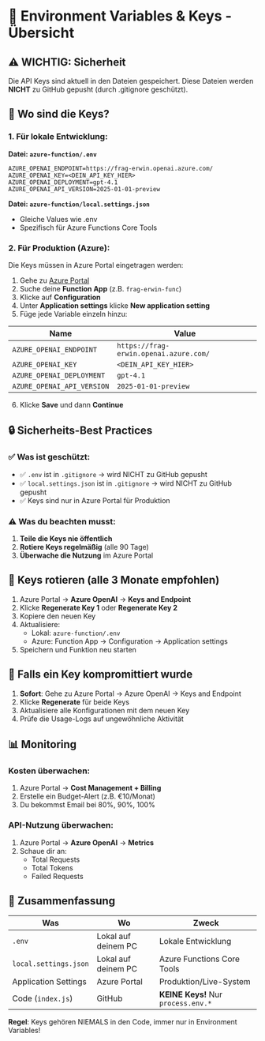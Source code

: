 # 🔐 Environment Variables & Keys - Übersicht

## ⚠️ WICHTIG: Sicherheit

Die API Keys sind aktuell in den Dateien gespeichert. Diese Dateien werden **NICHT** zu GitHub gepusht (durch .gitignore geschützt).

## 📁 Wo sind die Keys?

### 1. **Für lokale Entwicklung:**

**Datei: `azure-function/.env`**
```env
AZURE_OPENAI_ENDPOINT=https://frag-erwin.openai.azure.com/
AZURE_OPENAI_KEY=<DEIN_API_KEY_HIER>
AZURE_OPENAI_DEPLOYMENT=gpt-4.1
AZURE_OPENAI_API_VERSION=2025-01-01-preview
```

**Datei: `azure-function/local.settings.json`**
- Gleiche Values wie .env
- Spezifisch für Azure Functions Core Tools

### 2. **Für Produktion (Azure):**

Die Keys müssen in Azure Portal eingetragen werden:

1. Gehe zu [Azure Portal](https://portal.azure.com)
2. Suche deine **Function App** (z.B. `frag-erwin-func`)
3. Klicke auf **Configuration**
4. Unter **Application settings** klicke **New application setting**
5. Füge jede Variable einzeln hinzu:

| Name | Value |
|------|-------|
| `AZURE_OPENAI_ENDPOINT` | `https://frag-erwin.openai.azure.com/` |
| `AZURE_OPENAI_KEY` | `<DEIN_API_KEY_HIER>` |
| `AZURE_OPENAI_DEPLOYMENT` | `gpt-4.1` |
| `AZURE_OPENAI_API_VERSION` | `2025-01-01-preview` |

6. Klicke **Save** und dann **Continue**

## 🔒 Sicherheits-Best Practices

### ✅ Was ist geschützt:

- ✅ `.env` ist in `.gitignore` → wird NICHT zu GitHub gepusht
- ✅ `local.settings.json` ist in `.gitignore` → wird NICHT zu GitHub gepusht
- ✅ Keys sind nur in Azure Portal für Produktion

### ⚠️ Was du beachten musst:

1. **Teile die Keys nie öffentlich**
2. **Rotiere Keys regelmäßig** (alle 90 Tage)
3. **Überwache die Nutzung** im Azure Portal

## 🔄 Keys rotieren (alle 3 Monate empfohlen)

1. Azure Portal → **Azure OpenAI** → **Keys and Endpoint**
2. Klicke **Regenerate Key 1** oder **Regenerate Key 2**
3. Kopiere den neuen Key
4. Aktualisiere:
   - Lokal: `azure-function/.env`
   - Azure: Function App → Configuration → Application settings
5. Speichern und Funktion neu starten

## 🚨 Falls ein Key kompromittiert wurde

1. **Sofort**: Gehe zu Azure Portal → Azure OpenAI → Keys and Endpoint
2. Klicke **Regenerate** für beide Keys
3. Aktualisiere alle Konfigurationen mit dem neuen Key
4. Prüfe die Usage-Logs auf ungewöhnliche Aktivität

## 📊 Monitoring

### Kosten überwachen:

1. Azure Portal → **Cost Management + Billing**
2. Erstelle ein Budget-Alert (z.B. €10/Monat)
3. Du bekommst Email bei 80%, 90%, 100%

### API-Nutzung überwachen:

1. Azure Portal → **Azure OpenAI** → **Metrics**
2. Schaue dir an:
   - Total Requests
   - Total Tokens
   - Failed Requests

## 🎯 Zusammenfassung

| Was | Wo | Zweck |
|-----|-----|-------|
| `.env` | Lokal auf deinem PC | Lokale Entwicklung |
| `local.settings.json` | Lokal auf deinem PC | Azure Functions Core Tools |
| Application Settings | Azure Portal | Produktion/Live-System |
| Code (`index.js`) | GitHub | **KEINE Keys!** Nur `process.env.*` |

**Regel**: Keys gehören NIEMALS in den Code, immer nur in Environment Variables!
